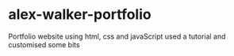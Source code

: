 # alex-walker-portfolio
Portfolio website using html, css and javaScript
used a tutorial and customised  some bits

